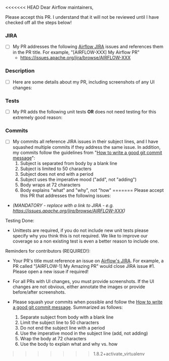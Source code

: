 <<<<<<< HEAD
Dear Airflow maintainers,

Please accept this PR. I understand that it will not be reviewed until I have checked off all the steps below!


### JIRA
- [ ] My PR addresses the following [Airflow JIRA](https://issues.apache.org/jira/browse/AIRFLOW/) issues and references them in the PR title. For example, "[AIRFLOW-XXX] My Airflow PR"
    - https://issues.apache.org/jira/browse/AIRFLOW-XXX


### Description
- [ ] Here are some details about my PR, including screenshots of any UI changes:


### Tests
- [ ] My PR adds the following unit tests __OR__ does not need testing for this extremely good reason:


### Commits
- [ ] My commits all reference JIRA issues in their subject lines, and I have squashed multiple commits if they address the same issue. In addition, my commits follow the guidelines from "[How to write a good git commit message](http://chris.beams.io/posts/git-commit/)":
    1. Subject is separated from body by a blank line
    2. Subject is limited to 50 characters
    3. Subject does not end with a period
    4. Subject uses the imperative mood ("add", not "adding")
    5. Body wraps at 72 characters
    6. Body explains "what" and "why", not "how"
=======
Please accept this PR that addresses the following issues:
- *(MANDATORY - replace with a link to JIRA - e.g. https://issues.apache.org/jira/browse/AIRFLOW-XXX)*

Testing Done:
- Unittests are required, if you do not include new unit tests please
specify why you think this is not required. We like to improve our
coverage so a non existing test is even a better reason to include one.

Reminders for contributors (REQUIRED!):
* Your PR's title must reference an issue on 
[Airflow's JIRA](https://issues.apache.org/jira/browse/AIRFLOW/). 
For example, a PR called "[AIRFLOW-1] My Amazing PR" would close JIRA 
issue #1. Please open a new issue if required!

* For all PRs with UI changes, you must provide screenshots. If the UI changes are not obvious, either annotate the images or provide before/after screenshots.

* Please squash your commits when possible and follow the [How to write a good git commit message](http://chris.beams.io/posts/git-commit/). 
Summarized as follows:
  1. Separate subject from body with a blank line
  2. Limit the subject line to 50 characters
  3. Do not end the subject line with a period
  4. Use the imperative mood in the subject line (add, not adding)
  5. Wrap the body at 72 characters
  6. Use the body to explain what and why vs. how
>>>>>>> 1.8.2+activate_virtualenv

